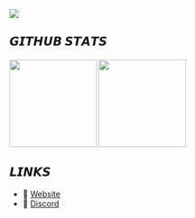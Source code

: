 ![](https://i.imgur.com/enoWeE9.png)

## 𝙂𝙄𝙏𝙃𝙐𝘽 𝙎𝙏𝘼𝙏𝙎

<h4>
  <img height="155" src="https://github-readme-stats.vercel.app/api?username=notghex&show_icons=true&theme=dracula&hide_border=true&locale=en">
  <img height="155" src="https://github-readme-stats.vercel.app/api/top-langs?username=notghex&show_icons=true&langs_count=5&theme=dracula&hide_border=true&locale=en&layout=compact">
</h4>

## 𝙇𝙄𝙉𝙆𝙎

- 📰 [Website](https://ghex.is-a.dev)
- 🤖 [Discord](https://discordapp.com/users/749120018771345488)

<!-- :3 -->
